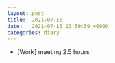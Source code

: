 ```yaml
---
layout: post
title:  2021-07-16
date:   2021-07-16 23:59:59 +0900
categories: diary
---
```


- [Work] meeting 2.5 hours

